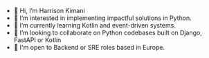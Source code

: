 - 👋 Hi, I’m Harrison Kimani
- 👀 I’m interested in implementing impactful solutions in Python.
- 🌱 I’m currently learning Kotlin and event-driven systems.
- 💞️ I’m looking to collaborate on Python codebases built on Django, FastAPI or Kotlin
- 🏢 I'm open to Backend or SRE roles based in Europe.
